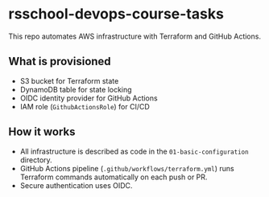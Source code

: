 # rsschool-devops-course-tasks
This repo automates AWS infrastructure with Terraform and GitHub Actions.

## What is provisioned

- S3 bucket for Terraform state
- DynamoDB table for state locking
- OIDC identity provider for GitHub Actions
- IAM role (`GithubActionsRole`) for CI/CD

## How it works

- All infrastructure is described as code in the `01-basic-configuration` directory.
- GitHub Actions pipeline (`.github/workflows/terraform.yml`) runs Terraform commands automatically on each push or PR.
- Secure authentication uses OIDC.